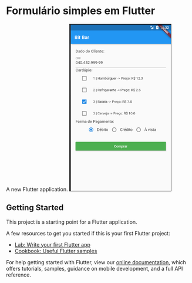 # Formulário simples em Flutter

A new Flutter application.
![alt text](https://github.com/ValerioNunes/Formulario-em-Flutter/blob/master/files/images/tela_formulario.PNG)
## Getting Started

This project is a starting point for a Flutter application.

A few resources to get you started if this is your first Flutter project:

- [Lab: Write your first Flutter app](https://flutter.dev/docs/get-started/codelab)
- [Cookbook: Useful Flutter samples](https://flutter.dev/docs/cookbook)

For help getting started with Flutter, view our
[online documentation](https://flutter.dev/docs), which offers tutorials,
samples, guidance on mobile development, and a full API reference.
